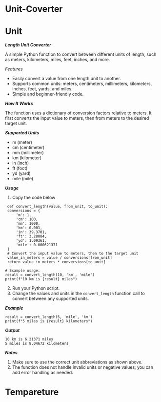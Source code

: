 # Unit-Coverter
 # Unit
***Length Unit Converter*** <br>

A simple Python function to convert between different units of length, such as meters, kilometers, miles, feet, inches, and more.

*Features*<br>
 - Easily convert a value from one length unit to another.
 - Supports common units: meters, centimeters, millimeters, kilometers, inches, feet, yards, and miles.
 - Simple and beginner-friendly code. 


***How It Works***<br>

The function uses a dictionary of conversion factors relative to meters. It first converts the input value to meters, then from meters to the desired target unit.

***Supported Units***<br>
 - m (meter)
 - cm (centimeter)
 - mm (millimeter)
 - km (kilometer)
 - in (inch)
 - ft (foot)
 - yd (yard)
 - mile (mile)

***Usage***<br>

 1. Copy the code below
   
   ```
    def convert_length(value, from_unit, to_unit):
    conversions = {
        'm': 1,
        'cm': 100,
        'mm': 1000,
        'km': 0.001,
        'in': 39.3701,
        'ft': 3.28084,
        'yd': 1.09361,
        'mile': 0.000621371
    }
    # Convert the input value to meters, then to the target unit
    value_in_meters = value / conversions[from_unit]
    return value_in_meters * conversions[to_unit]

   # Example usage:
   result = convert_length(10, 'km', 'mile')
   print(f"10 km is {result} miles")
   ```  
 2. Run your Python script.
 3. Change the values and units in the ``` convert_length ``` function call to convert between any supported units.

***Example***<br>
```
result = convert_length(5, 'mile', 'km')
print(f"5 miles is {result} kilometers")
```
***Output***
```
10 km is 6.21371 miles
5 miles is 8.04672 kilometers
```

***Notes***<br>

 1. Make sure to use the correct unit abbreviations as shown above.
 2. The function does not handle invalid units or negative values; you can add error handling as needed.




 # Tempareture
